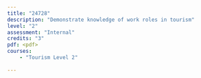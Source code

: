 ```yaml
---
title: "24728"
description: "Demonstrate knowledge of work roles in tourism"
level: "2"
assessment: "Internal"
credits: "3"
pdf: <pdf>
courses:
    - "Tourism Level 2"
    
---
```

